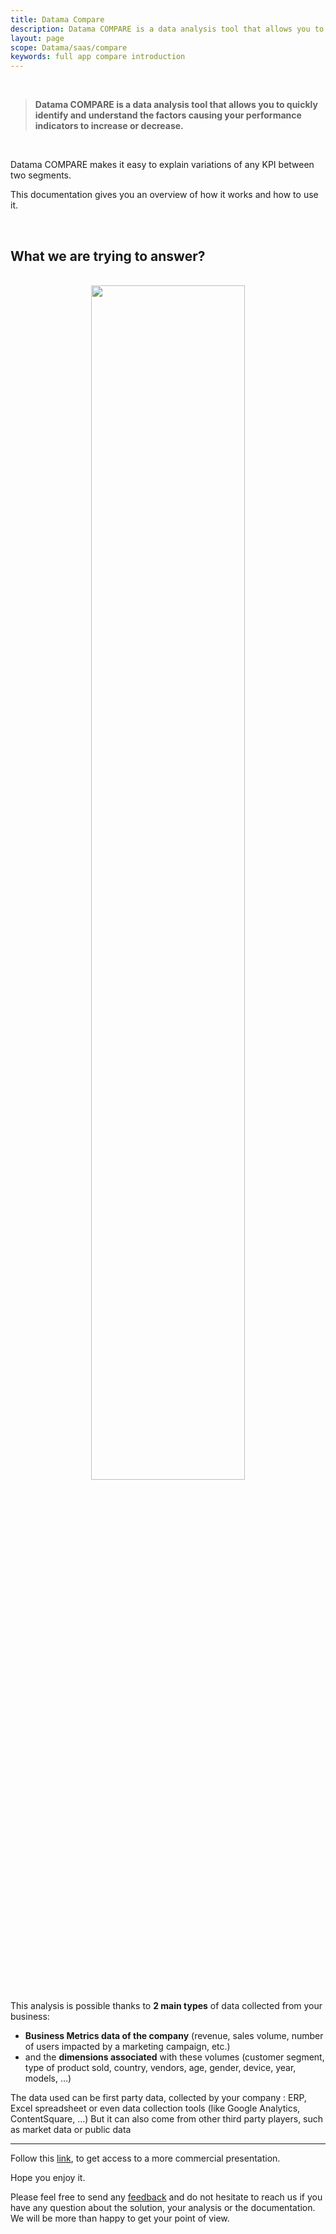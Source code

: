 ```yaml
---
title: Datama Compare
description: Datama COMPARE is a data analysis tool that allows you to quickly identify and understand the factors causing your performance indicators to increase or decrease.
layout: page
scope: Datama/saas/compare
keywords: full app compare introduction
---
```


<br>

> **Datama COMPARE is a data analysis tool that allows you to quickly identify and understand the factors causing your performance indicators to increase or decrease.**

<br>

Datama COMPARE makes it easy to explain variations of any KPI between two segments.

This documentation gives you an overview of how it works and how to use it.

<br>


## What we are trying to answer?

<br>

<center>
    <img src="{{site.url}}/{{site.baseurl}}/core_app/new/compare/images/compare_introduction.png" width="70%" />
</center>

This analysis is possible thanks to **2 main types** of data collected from your business:

* **Business Metrics data of the company** (revenue, sales volume, number of users impacted by a marketing campaign, etc.)
* and the **dimensions associated** with these volumes (customer segment, type of product sold, country, vendors, age, gender, device, year, models, …)

The data used can be first party data, collected by your company : ERP, Excel spreadsheet or even data collection tools (like Google Analytics, ContentSquare, …)
But it can also come from other third party players, such as market data or public data

---------------------

Follow this [link](https://www.Datama.io/Datama_compare/), to get access to a more commercial presentation.

Hope you enjoy it.

Please feel free to send any [feedback](https://Datama.io/lets-talk/) and do not hesitate to reach us if you have any question about the solution, your analysis or the documentation. We will be more than happy to get your point of view.

